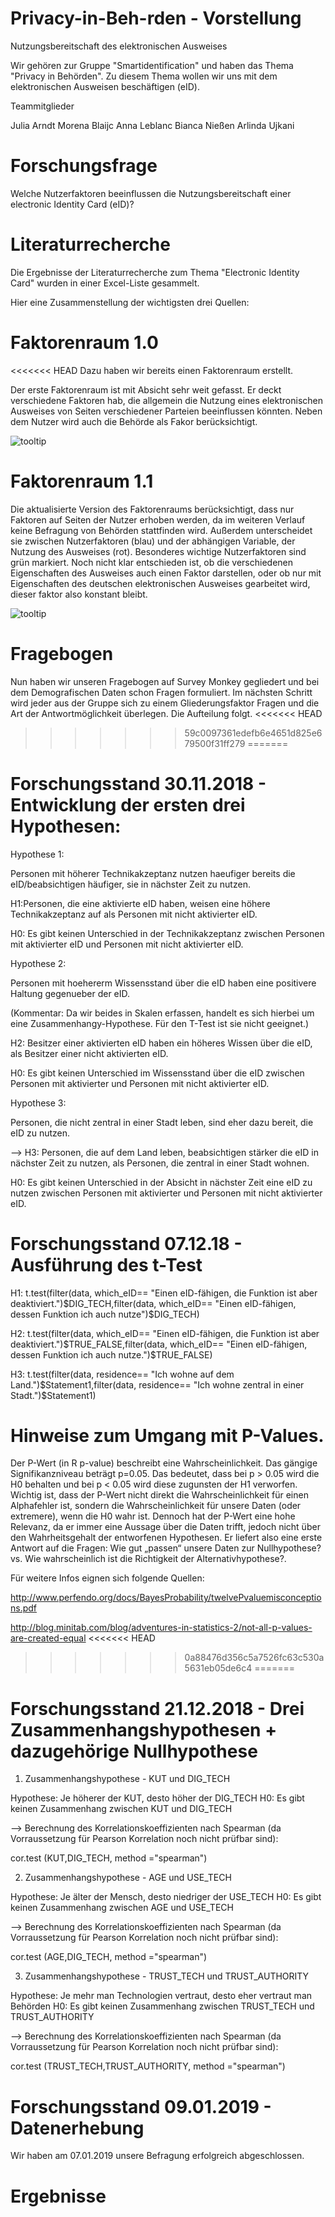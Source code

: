 # Privacy-in-Beh-rden - Vorstellung

Nutzungsbereitschaft des elektronischen Ausweises


Wir gehören zur Gruppe "Smartidentification" und haben das Thema "Privacy in Behörden". Zu diesem Thema wollen wir uns mit dem elektronischen Ausweisen beschäftigen (eID).

Teammitglieder

Julia Arndt
Morena Blaijc
Anna Leblanc
Bianca Nießen
Arlinda Ujkani

# Forschungsfrage

Welche Nutzerfaktoren beeinflussen die Nutzungsbereitschaft einer electronic Identity Card (eID)? 


# Literaturrecherche

Die Ergebnisse der Literaturrecherche zum Thema "Electronic Identity Card" wurden in einer Excel-Liste gesammelt.

Hier eine Zusammenstellung der wichtigsten drei Quellen:


# Faktorenraum 1.0

<<<<<<< HEAD
Dazu haben wir bereits einen Faktorenraum erstellt.


Der erste Faktorenraum ist mit Absicht sehr weit gefasst. Er deckt verschiedene Faktoren hab, die allgemein die Nutzung eines elektronischen Ausweises von Seiten verschiedener Parteien beeinflussen könnten. Neben dem Nutzer wird auch die Behörde als Fakor berücksichtigt.


![tooltip](Images/Faktorenraum.png) 

# Faktorenraum 1.1

Die aktualisierte Version des Faktorenraums berücksichtigt, dass nur Faktoren auf Seiten der Nutzer erhoben werden, da im weiteren Verlauf keine Befragung von Behörden stattfinden wird. Außerdem unterscheidet sie zwischen Nutzerfaktoren (blau) und der abhängigen Variable, der Nutzung des Ausweises (rot). Besonderes wichtige Nutzerfaktoren sind grün markiert. Noch nicht klar entschieden ist, ob die verschiedenen Eigenschaften des Ausweises auch einen Faktor darstellen, oder ob nur mit Eigenschaften des deutschen elektronischen Ausweises gearbeitet wird, dieser faktor also konstant bleibt.

![tooltip](Images/Faktorenraum_V2.png) 


# Fragebogen

Nun haben wir unseren Fragebogen auf Survey Monkey gegliedert und bei dem Demografischen Daten schon Fragen formuliert. Im nächsten Schritt wird jeder aus der Gruppe sich zu einem Gliederungsfaktor Fragen und die Art der Antwortmöglichkeit überlegen. Die Aufteilung folgt. 
<<<<<<< HEAD
>>>>>>> 59c0097361edefb6e4651d825e679500f31ff279
=======


# Forschungsstand 30.11.2018 - Entwicklung der ersten drei Hypothesen:

Hypothese 1:

Personen mit höherer Technikakzeptanz nutzen haeufiger bereits die eID/beabsichtigen häufiger, sie in nächster Zeit zu nutzen.


H1:Personen, die eine aktivierte eID haben, weisen eine höhere Technikakzeptanz auf als Personen mit nicht aktivierter eID.

H0: Es gibt keinen Unterschied in der Technikakzeptanz zwischen Personen mit aktivierter eID und Personen mit nicht aktivierter eID.

Hypothese 2:

Personen mit hoehererm Wissensstand über die eID haben eine positivere Haltung gegenueber der eID.

(Kommentar: Da wir beides in Skalen erfassen, handelt es sich hierbei um eine Zusammenhangy-Hypothese. Für den T-Test ist sie nicht geeignet.)

H2: Besitzer einer aktivierten eID haben ein höheres Wissen über die eID, als Besitzer einer nicht aktivierten eID.

H0: Es gibt keinen Unterschied im Wissensstand über die eID zwischen Personen mit aktivierter und Personen mit nicht aktivierter eID.

Hypothese 3: 

Personen, die nicht zentral in einer Stadt leben, sind eher dazu bereit, die eID zu nutzen.

--> H3: Personen, die auf dem Land leben, beabsichtigen stärker die eID in nächster Zeit zu nutzen, als Personen, die zentral in einer Stadt wohnen.

H0: Es gibt keinen Unterschied in der Absicht in nächster Zeit eine eID zu nutzen zwischen Personen mit aktivierter und Personen mit nicht aktivierter eID.


# Forschungsstand 07.12.18 - Ausführung des t-Test


H1:
t.test(filter(data, which_eID== "Einen eID-fähigen, die Funktion ist aber deaktiviert.")$DIG_TECH,filter(data, which_eID== "Einen eID-fähigen, dessen Funktion ich auch nutze")$DIG_TECH)


H2: 
t.test(filter(data, which_eID== "Einen eID-fähigen, die Funktion ist aber deaktiviert.")$TRUE_FALSE,filter(data, which_eID== "Einen eID-fähigen, dessen Funktion ich auch nutze.")$TRUE_FALSE)


H3: 
t.test(filter(data, residence== "Ich wohne auf dem Land.")$Statement1,filter(data, residence== "Ich wohne zentral in einer Stadt.")$Statement1)



# Hinweise zum Umgang mit P-Values.


Der P-Wert (in R p-value) beschreibt eine Wahrscheinlichkeit. Das gängige Signifikanzniveau beträgt p=0.05. Das bedeutet, dass bei p > 0.05 wird die H0 behalten und bei p < 0.05 wird diese zugunsten der H1 verworfen. Wichtig ist, dass der P-Wert nicht direkt die Wahrscheinlichkeit für einen Alphafehler ist, sondern die Wahrscheinlichkeit für unsere Daten (oder extremere), wenn die H0 wahr ist. Dennoch hat der P-Wert eine hohe Relevanz, da er immer eine Aussage über die Daten trifft, jedoch nicht über den Wahrheitsgehalt der entworfenen Hypothesen. Er liefert also eine erste Antwort auf die Fragen: Wie gut „passen“ unsere Daten zur Nullhypothese? vs. Wie wahrscheinlich ist die Richtigkeit der Alternativhypothese?.

Für weitere Infos eignen sich folgende Quellen:

http://www.perfendo.org/docs/BayesProbability/twelvePvaluemisconceptions.pdf

http://blog.minitab.com/blog/adventures-in-statistics-2/not-all-p-values-are-created-equal
<<<<<<< HEAD
>>>>>>> 0a88476d356c5a7526fc63c530a5631eb05de6c4
=======


# Forschungsstand 21.12.2018 - Drei Zusammenhangshypothesen + dazugehörige Nullhypothese

1. Zusammenhangshypothese - KUT und DIG_TECH

Hypothese: Je höherer der KUT, desto höher der DIG_TECH
H0: Es gibt keinen Zusammenhang zwischen KUT und DIG_TECH

--> Berechnung des Korrelationskoeffizienten nach Spearman (da Vorraussetzung für Pearson Korrelation noch nicht prüfbar sind):


cor.test (KUT,DIG_TECH, method ="spearman")


2. Zusammenhangshypothese - AGE und USE_TECH

Hypothese: Je älter der Mensch, desto niedriger der USE_TECH
H0: Es gibt keinen Zusammenhang zwischen AGE und USE_TECH

--> Berechnung des Korrelationskoeffizienten nach Spearman (da Vorraussetzung für Pearson Korrelation noch nicht prüfbar sind):


cor.test (AGE,DIG_TECH, method ="spearman")


3. Zusammenhangshypothese - TRUST_TECH und TRUST_AUTHORITY

Hypothese: Je mehr man Technologien vertraut, desto eher vertraut man Behörden
H0: Es gibt keinen Zusammenhang zwischen TRUST_TECH und TRUST_AUTHORITY

--> Berechnung des Korrelationskoeffizienten nach Spearman (da Vorraussetzung für Pearson Korrelation noch nicht prüfbar sind):


cor.test (TRUST_TECH,TRUST_AUTHORITY, method ="spearman")


# Forschungsstand 09.01.2019 - Datenerhebung

Wir haben am 07.01.2019 unsere Befragung erfolgreich abgeschlossen. 

# Ergebnisse 

